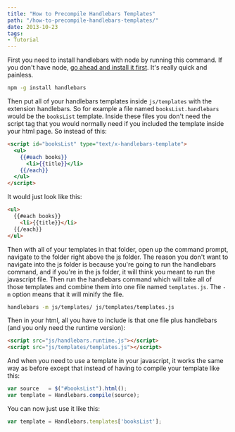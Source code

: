 ```yaml
---
title: "How to Precompile Handlebars Templates"
path: "/how-to-precompile-handlebars-templates/"
date: 2013-10-23
tags:
- Tutorial
---
```


First you need to install handlebars with node by running this command. If you don't have node, <a href="http://nodejs.org/" target="_blank"> go ahead and install it first</a>. It's really quick and painless.

```bash
npm -g install handlebars
```

Then put all of your handlebars templates inside `js/templates` with the extension handlebars. So for example a file named `booksList.handlebars` would be the `booksList` template. Inside these files you don't need the script tag that you would normally need if you included the template inside your html page. So instead of this:

```html
<script id="booksList" type="text/x-handlebars-template">
  <ul>
    {{#each books}}
      <li>{{title}}</li>
    {{/each}}
  </ul>
</script>
```

It would just look like this:

```html
<ul>
  {{#each books}}
    <li>{{title}}</li>
  {{/each}}
</ul>
```

Then with all of your templates in that folder, open up the command prompt, navigate to the folder right above the js folder. The reason you don't want to navigate into the js folder is because you're going to run the handlebars command, and if you're in the js folder, it will think you meant to run the javascript file. Then run the handlebars command which will take all of those templates and combine them into one file named `templates.js`. The `-m` option means that it will minify the file.

```bash
handlebars -m js/templates/ js/templates/templates.js
```

Then in your html, all you have to include is that one file plus handlebars (and you only need the runtime version):

```html
<script src="js/handlebars.runtime.js"></script>
<script src="js/templates/templates.js"></script>
```

And when you need to use a template in your javascript, it works the same way as before except that instead of having to compile your template like this:

```js
var source   = $("#booksList").html();
var template = Handlebars.compile(source);
```

You can now just use it like this:

```js
var template = Handlebars.templates['booksList'];
```
